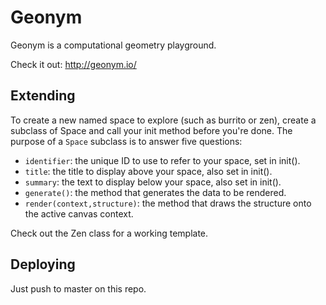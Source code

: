 # Geonym

Geonym is a computational geometry playground.

Check it out: http://geonym.io/

## Extending

To create a new named space to explore (such as burrito or zen), create a subclass of Space and call your init method before you're done. The purpose of a `Space` subclass is to answer five questions:

* `identifier`: the unique ID to use to refer to your space, set in init().
* `title`: the title to display above your space, also set in init().
* `summary`: the text to display below your space, also set in init().
* `generate()`: the method that generates the data to be rendered.
* `render(context,structure)`: the method that draws the structure onto the active canvas context.

Check out the Zen class for a working template.

## Deploying

Just push to master on this repo.

